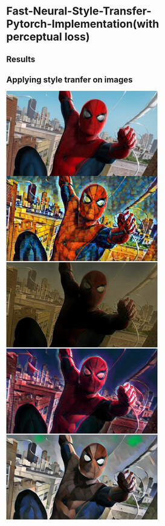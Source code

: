 # Fast-Neural-Style-Transfer-Pytorch-Implementation(with perceptual loss)
## Results
## Applying style tranfer on images
<img src="images/content-images/1.jpg" width=400 align="middle" >

<div class="row">
  <div class="column">
    <img src="images/output-images/final_image/3.jpg" alt="Snow" width=400 >
  </div>
  <div class="column">
    <img src="images/output-images/final_image/4.jpg" alt="Forest" width=400 >
  </div>
  <div class="column">
    <img src="images/output-images/final_image/8.jpg" alt="Mountains" width=400 >
  </div>
    <div class="column">
    <img src="images/output-images/final_image/10.jpg" alt="Mountains" width=400 >
  </div>
</div>
